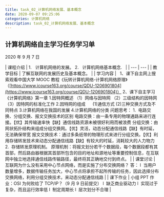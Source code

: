 ```yaml
---
title: task_02_计算机网络发展、基本概念
date: 2020-09-07 09:25:06
categories: 计算机网络
description: task_02_计算机网络发展、基本概念
---
```


## 计算机网络自主学习任务学习单

2020 年 9 月 7 日

| 课程介绍 | 1.   计算机网络的发展。
2.   计算机网络基本概念.
  |
| --- | --- |
| 教学目标 | 了解互联网的发展历史及基本概念。 |
| 学习内容 |  
1、课下自主网上搜索观看中国大学 MOOC 教程《玩转计算机网络-计算机网络原理》（[https://www.icourse163.org/course/QDU-1206901804](https://www.icourse163.org/course/QDU-1206901804)）
2、课下自主学习《计算机网络》第一章 1.因特网概述
（1）网络与因特网
（2）三级结构的因特网
（3）因特网的标准化工作 2.因特网的组成      (1)通信方式
(2)三种交换方式及不同特点 3.计算机网络在我国的发展 4.计算机网络的分类
问题思考：
1.  电路交换、分组交换、报文交换技术的区别
电路交换：由一条专用的物理通路来进行连接。【优】其传输速率快【缺】通信线路资源未被很好利用而被浪费
分组交换：由网状拓扑结构来组成分组交换网。【优】灵活，动态分配通信线路【缺】有时延，无法确保带宽
报文交换技术：通过多条纸带的物理形式来进行分组交换。【优】利用存储转发技术来动态分配通信线路【缺】有较大的时延，消耗较大的人力物力
2.  存储转发原理机制。
原理机制：将报文划分若干个数据段，每个数据段都有其首部，然后路由器根据其首部所包含的目的地址和源地址等重要控制信息，在互联网中独立地选择通信线路传输路径，最终将其正确地交付到终点。 |
| 课堂讨论 | 互联网为什么没有采用中心节点网络，而是实施了分布交换网络？
答：
l  当用户数量增多，数据传输任务加大，中心节点将承担不起所传输的任务，因此选择分布交换网络，利用分组交换技术，来动态分配通信线路 |
| 课下作业 | 小组 PPT 作业：OSI 为何败给了 TCP/IP？（9 月 9 日前提交）
l  缺乏商业驱动力
l  实现过于复杂，而且运行效率低
l  制定周期长
l  层次划分不合理 |
